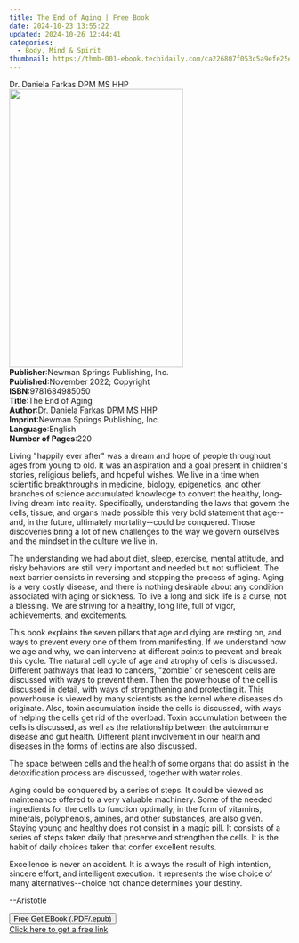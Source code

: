 ```yaml
---
title: The End of Aging | Free Book
date: 2024-10-23 13:55:22
updated: 2024-10-26 12:44:41
categories:
  - Body, Mind & Spirit
thumbnail: https://thmb-001-ebook.techidaily.com/ca226807f053c5a9efe25e01d261ac13d527774a35ac0495e8c3970c6b184cbb.jpg
---
```

<main id="book-container">
  <div class="flex flex-col">
    <div class="book-brief flex-1 py-6 px-4 sm:p-6 md:py-10 md:px-8">
      <!-- brief-->
      <div class="book-brief-main">Dr. Daniela Farkas DPM MS HHP</div>
    </div>
    <div
      class="book-meta-info flex-1 grid gap-4 col-start-1 col-end-3 row-start-1 sm:mb-6 sm:grid-cols-4 lg:gap-6 lg:col-start-2 lg:row-end-6 lg:row-span-6 lg:mb-0"
    >
      <div
        class="book-meta-info-left place-content-center mt-4 p-4 text-sm leading-6 col-start-2 col-span-2 dark:text-slate-400"
      >
        <img
          class="w-full h-500 object-cover rounded-lg sm:h-255 sm:col-span-2 lg:col-span-full"
          src="https://img-001-ebook.techidaily.com/00c58a85027537552379107622aff03c261eb0a19be2dbe1c2dc8cfb07e1d7f0.jpg"
          alt=""
          width="312"
          height="500"
        />
      </div>
      <div
        class="book-meta-info-right mt-2 col-start-1 row-start-2 col-span-3 self-center"
      >
        <!-- meta data  -->
        <div class="flex flex-col px-4 md:px-8">
          <div class="flex-1">
            <strong>Publisher</strong>:<span class="px-2"
              >Newman Springs Publishing, Inc.</span
            >
          </div>
          <div class="flex-1">
            <strong>Published</strong>:<span class="px-2"
              >November 2022; Copyright</span
            >
          </div>
          <div class="flex-1">
            <strong>ISBN</strong>:<span class="px-2">9781684985050</span>
          </div>
          <div class="flex-1">
            <strong>Title</strong>:<span class="px-2">The End of Aging</span>
          </div>
          <div class="flex-1">
            <strong>Author</strong>:<span class="px-2"
              >Dr. Daniela Farkas DPM MS HHP</span
            >
          </div>
          <div class="flex-1">
            <strong>Imprint</strong>:<span class="px-2"
              >Newman Springs Publishing, Inc.</span
            >
          </div>
          <div class="flex-1">
            <strong>Language</strong>:<span class="px-2">English</span>
          </div>
          <div class="flex-1">
            <strong>Number of Pages</strong>:<span class="px-2">220</span>
          </div>
        </div>
      </div>
    </div>
    <div class="book-description flex-1 py-6 px-4 sm:p-6 md:py-10 md:px-8">
      <div class="book-description-main">
        <div accordion-content="" id="description">
          <p></p>
          <p>
            Living "happily ever after" was a dream and hope of people
            throughout ages from young to old. It was an aspiration and a goal
            present in children's stories, religious beliefs, and hopeful
            wishes. We live in a time when scientific breakthroughs in medicine,
            biology, epigenetics, and other branches of science accumulated
            knowledge to convert the healthy, long-living dream into reality.
            Specifically, understanding the laws that govern the cells, tissue,
            and organs made possible this very bold statement that age--and, in
            the future, ultimately mortality--could be conquered. Those
            discoveries bring a lot of new challenges to the way we govern
            ourselves and the mindset in the culture we live in.
          </p>
          <p></p>
          <p>
            The understanding we had about diet, sleep, exercise, mental
            attitude, and risky behaviors are still very important and needed
            but not sufficient. The next barrier consists in reversing and
            stopping the process of aging. Aging is a very costly disease, and
            there is nothing desirable about any condition associated with aging
            or sickness. To live a long and sick life is a curse, not a
            blessing. We are striving for a healthy, long life, full of vigor,
            achievements, and excitements.
          </p>
          <p></p>
          <p>
            This book explains the seven pillars that age and dying are resting
            on, and ways to prevent every one of them from manifesting. If we
            understand how we age and why, we can intervene at different points
            to prevent and break this cycle. The natural cell cycle of age and
            atrophy of cells is discussed. Different pathways that lead to
            cancers, "zombie" or senescent cells are discussed with ways to
            prevent them. Then the powerhouse of the cell is discussed in
            detail, with ways of strengthening and protecting it. This
            powerhouse is viewed by many scientists as the kernel where diseases
            do originate. Also, toxin accumulation inside the cells is
            discussed, with ways of helping the cells get rid of the overload.
            Toxin accumulation between the cells is discussed, as well as the
            relationship between the autoimmune disease and gut health.
            Different plant involvement in our health and diseases in the forms
            of lectins are also discussed.
          </p>
          <p></p>
          <p>
            The space between cells and the health of some organs that do assist
            in the detoxification process are discussed, together with water
            roles.
          </p>
          <p></p>
          <p>
            Aging could be conquered by a series of steps. It could be viewed as
            maintenance offered to a very valuable machinery. Some of the needed
            ingredients for the cells to function optimally, in the form of
            vitamins, minerals, polyphenols, amines, and other substances, are
            also given. Staying young and healthy does not consist in a magic
            pill. It consists of a series of steps taken daily that preserve and
            strengthen the cells. It is the habit of daily choices taken that
            confer excellent results.
          </p>
          <p></p>
          <p></p>
          <p></p>
          <p>
            Excellence is never an accident. It is always the result of high
            intention, sincere effort, and intelligent execution. It represents
            the wise choice of many alternatives--choice not chance determines
            your destiny.
          </p>
          <p></p>
          <p>--Aristotle</p>
          <p></p>
        </div>
        <div class="accordion-fader"></div>
      </div>
    </div>
    <div class="book-excerpts flex-1 py-6 px-4 sm:p-6 md:py-10 md:px-8"></div>
    <div
      class="book-about-author flex-1 py-6 px-4 sm:p-6 md:py-10 md:px-8"
    ></div>
    <div class="book-free-get flex-1 py-6 px-4 sm:p-6 md:py-10 md:px-8">
      <button
        id="btn-free-get"
        class="bg-blue-500 hover:bg-blue-700 text-white font-bold py-2 px-4 rounded"
      >
        Free Get EBook (.PDF/.epub)
      </button>
      <div id="countdown-display" class="px-2 text-lg mt-2"></div>
      <a
        id="free-link"
        class="hidden bg-blue-500 hover:bg-blue-700 text-white font-bold py-2 px-4 rounded"
        href="https://www.ebooks.com/en-us/book/210703184/the-end-of-aging/dr-daniela-farkas-dpm-ms-hhp/"
        target="_blank"
        >Click here to get a free link</a
      >
    </div>
    <script>
      let countdownTime = 0;
      let countdownInterval = null;
      document
        .getElementById('btn-free-get')
        .addEventListener('click', startCountdown);
      function startCountdown() {
        countdownTime = new Date().getTime() + 60000 * 3;
        countdownInterval = setInterval(updateCountdown, 1000);
        document.getElementById('btn-free-get').disabled = true;
        document
          .getElementById('btn-free-get')
          .classList.add('bg-gray-500', 'cursor-not-allowed');
      }
      function updateCountdown() {
        let currentTime = new Date().getTime();
        let timeLeft = countdownTime - currentTime;
        let secondsLeft = Math.floor(timeLeft / 1000);
        document.getElementById('countdown-display').innerHTML =
          `Remaining time: ${secondsLeft} seconds.`;
        if (secondsLeft <= 0) {
          clearInterval(countdownInterval);
          document.getElementById('btn-free-get').classList.add('hidden');
          document.getElementById('free-link').classList.remove('hidden');
          document.getElementById('countdown-display').innerHTML = '';
        }
      }
    </script>
  </div>
</main>
